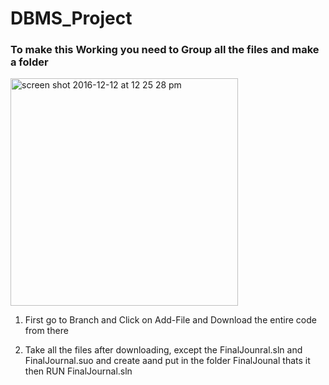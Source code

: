 # DBMS_Project

### To make this Working you need to Group all the files and make a folder 

<img width="364" alt="screen shot 2016-12-12 at 12 25 28 pm" src="https://cloud.githubusercontent.com/assets/12717969/21090484/24a69022-c066-11e6-960a-96900e64402e.png">

1. First go to Branch and Click on Add-File and Download the entire code from there

2. Take all the files after downloading, except the FinalJounral.sln and FinalJournal.suo and create aand put in the folder FinalJounal thats it then RUN FinalJournal.sln 
